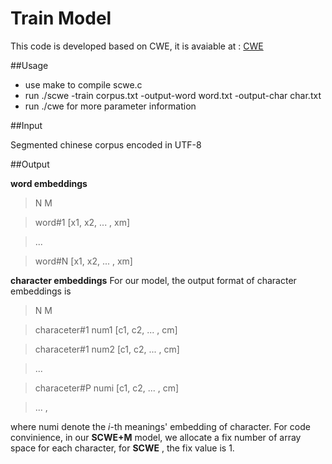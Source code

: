 # Train Model

 This code is developed based on CWE, it is avaiable at : [CWE](https://github.com/Leonard-Xu/CWE)
 
##Usage
- use make to compile scwe.c
- run ./scwe -train corpus.txt -output-word word.txt -output-char char.txt
- run ./cwe for more parameter information

 ##Input
 
 Segmented chinese corpus encoded in UTF-8
 
 ##Output
 
 **word embeddings**

 > N M
 
 > word#1 [x1, x2, ... , xm]
 
 > ...
 
 > word#N [x1, x2, ... , xm]
   
  **character embeddings**
  For our model, the output format of character embeddings is
  
  > N M
  
  >characeter#1 num1 [c1, c2, ... , cm]
  
  >characeter#1 num2 [c1, c2, ... , cm]
  
  >...
  
  >characeter#P numi [c1, c2, ... , cm]
  
  >...
  ,
  
  where numi denote the *i*-th meanings' embedding of character. For code convinience, in our **SCWE+M** model, we allocate a    fix number of array space for each character, for **SCWE** , the fix value is 1.
 
 
